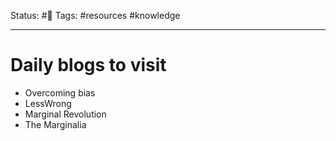 Status: #🌱
Tags: #resources #knowledge 
***
# Daily blogs to visit

- Overcoming bias
- LessWrong
- Marginal Revolution
- The Marginalia